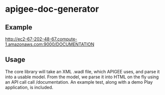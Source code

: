 apigee-doc-generator
=====

Example
-----------------------------------
http://ec2-67-202-48-67.compute-1.amazonaws.com:9000/DOCUMENTATION

Usage
-----------------------------------

The core library will take an XML .wadl file, which APIGEE uses, and parse it into a usable model.  From the model, we parse it into HTML on the fly using an API call call /documentation.  An example test, along with a demo Play application, is included.